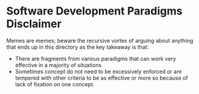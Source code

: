# Software Development Paradigms Disclaimer

Memes are memes; beware the recursive vortex of arguing about anything that ends up in this directory as the key takeaway is that:
- There are fragments from various paradigms that can work very effective in a majority of situations 
- Sometimes concept do not need to be excessively enforced or are tempered with other criteria to be as effective or more so because of lack of fixation on one concept.

